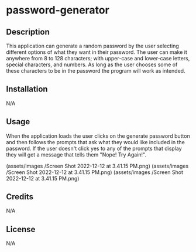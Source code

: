 # password-generator

## Description

This application can generate a random password by the user selecting different options of what they want in their password.
The user can make it anywhere from 8 to 128 characters; with upper-case and lower-case letters, special characters, and numbers. As long as the user chooses some of these characters to be in the password the program will work as intended. 



## Installation

N/A

## Usage

When the application loads the user clicks on the generate password button and then follows the prompts that ask what they would like included in the password. If the user doesn't click yes to any of the prompts that display they will get a message that tells them "Nope! Try Again!". 


(assets/images /Screen Shot 2022-12-12 at 3.41.15 PM.png)
(assets/images /Screen Shot 2022-12-12 at 3.41.15 PM.png)
(assets/images /Screen Shot 2022-12-12 at 3.41.15 PM.png)
## Credits

N/A

## License

N/A

